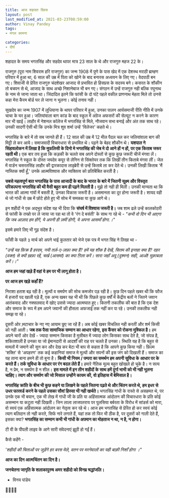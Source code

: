 ```yaml
---
title: आज शहादत दिवस
layout: post
last_modified_at: 2021-03-23T08:59:00
author: Vinay Pandey
tags:
- मंगल कामना

categories:
- दीर्घ
---
```

शहादत के समय भगतसिंह और सहदेव थापर मात्र 23 साल के थे और राजगुरु महज 22 के। 

राजगुरु (पूरा नाम शिवराम हरि राजगुरु) का जन्म 1908 में पुणे के पास खेद में एक देशस्थ मराठी ब्राम्हण  परिवार में हुआ था, 6 साल की उम्र में पिता को खोने के बाद बनारस अध्ययन के लिए गए। वेदपाठी बन गए। शिवाजी से प्रेरित राजगुरु चंदशेखर आजाद से प्रभावित हो हिसप्रस के सदस्य बने। कसरत के शौकीन तो बचपन से थे, आजाद के साथ अच्छे निशानेबाज भी बन गए। संगठन में उन्हें राजगुरु नही बल्कि रघुनाथ के नाम से जाना जाता था। जिंदादिल इतने कि फांसी के दो घंटे पहले वकील प्राणनाथ मेहता मिले तो उनसे कहा मेरा कैरम बोर्ड घर ले जाना न भूलना। कोई तनाव नही।

सुखदेव का जन्म 1907 में लुधियाना के थापर परिवार में हुआ, उनका पालन आर्यसमाजी रीति नीति में उनके चाचा के घर हुआ। जलियांवाला बाग कांड के बाद स्कूल में अंग्रेज अफसरों की सेल्यूट न करने के कारण मार भी खाई। लाहौर में नेशनल कॉलेज में भगतसिंह से मिले, नौजवान सभा बनाई और अंत तक साथ रहे। उनकी सादगी ऐसी थी कि उनके मित्र शुव शर्मा उन्हें 'विलेजर' कहते थे।

भगतसिंह के बारे में तो सब जानते ही हैं। 12 साल की उम्र में 12 मील पैदल चल कर जलियांवाला बाग की मिट्टी ले कर आये। समाजवादी विचारधारा से प्रभावित थे। पढ़ने के बेहद शौकीन थे। **यशपाल ने सिंहावलोकन में लिखा है कि मुफलिसी के दिनो मे भगतसिंह की जेब मे दो आने हों न हों, पर एक किताब जरूर रहती थी।** एक बार तय हुआ कि कड़की के चलते सब अपने दोस्तों से कुछ कुछ जरूरी चीजें मंगवा लें। भगतसिंह ने स्कूल के दोस्त जयदेव कपूर से लेनिन से सिंक्लेयर तक कि लिखीं तीन किताबे मंगवा लीं। जेल में वार्डन चसरतसिंह लाहौर की द्वारकादास लाइब्रेरी से उन्हें किताबे ला कर देते थे। उनकी लिखी किताब  'मैं नास्तिक क्यों हूँ,' उनके आत्मविश्वास और व्यक्तित्व को प्रतिबिंबित करती है।

**सबसे महत्वपूर्ण बात भगतसिंह के पास आजादी के बाद के भारत के बारे में जितनी सूक्ष्म और विस्तृत परिकल्पना भगतसिंह की थी वैसी बहुत कम ही पढ़ने मिलती है।** मुझे तो नही ही मिली। उनकी मान्यता था कि भारत की आत्मा गांवों में बसती है, उनका विकास जरूरी है। असमानता का दूर होना जरूरी है। शायद वही थे जो गांधी से उम्र में छोटे होते हुए भी सोच में समकक्ष या कुछ आगे थे। 

इन शहीदों ने एक अद्भुत संदेश यह भी दिया कि **संघर्ष में विश्वास जरूरी है।** जब शाम ढले उन्हें कालकोठरी से फांसी के तख्ते पर ले जाया जा रहा था तो वे 'रंग दे बसंती' के साथ गा रहे थे - 
*"कभी वो दिन भी आएगा* 
*कि जब आज़ाद हम होंगें,*
*ये अपनी ही ज़मीं होगी,*
*ये अपना आसमाँ होगा.।"*

इसमे हमारे लिए भी गूढ़ संदेश है।

फाँसी के पहले ३ मार्च को अपने भाई कुलतार को भेजे एक पत्र में भगत सिंह ने लिखा था -

*"उन्हें यह फ़िक्र है हरदम,*
*नयी तर्ज़-ए-ज़फ़ा क्या है?*
*हमें यह शौक है देखें,*
*सितम की इन्तहा क्या है?*
*दहर (वक्त) से क्यों ख़फ़ा रहें,*
*चर्ख (आसमां) का क्या ग़िला करें।*
*सारा जहाँ अदू (दुश्मन) सही,*
*आओ! मुक़ाबला करें।।"*

**आज हम जहां खड़े हैं वहां ये हम पर भी लागू होता है।**

**पर आज हम खड़े कहाँ हैं?**

निराशा हताश बढ़ रही है। मूल्यों व समर्पण की सोच कमजोर पड़ रही है। कुछ दिन पहले खबर थी कि फौज में हजारों पद खाली पड़े हैं, एक अन्य खबर यह भी थी कि पिछले कुछ वर्षों में केंद्रीय बलों ने जितने जवान आतंकवाद और नक्सलवाद में खोए उससे ज्यादा  आत्मघात हुए। कितनी तकलीफ की बात है कि एक देश और समाज के रूप में हम अपने जवानों की हौसला अफजाई तक नहीं कर पा रहे। उनकी तकलीफ नही समझ पा रहे। 

दूसरी ओर भ्र्ष्टाचार के नए नए आयाम छुए जा रहें हैं। अब कोई खबर विचलित नही करतीं और शर्म किसी को नही आती। **जब तक पैसा सामाजिक सम्मान का आधार रहेगा, इस कैंसर को रोकना मुश्किल है।** हम अपने चारों ओर देखें - ज्यादा सम्मान किसका है मुसीबत में ज्यादा लोग किसका साथ देते है, जो संपन्न है, शकितशाली है उनका या जो ईमानदारी से आदर्शों की राह पर चलते हैं उनका। स्थिति यह है कि बहुत से मामलों में जमाने की सुन कर और देख कर बेटा भी बाप से कहता है कि आपने कुछ किया नही। फ़िल्म 'शक्ति' से 'अपहरण' तक कई कहानियां समाज मे मूल्यों और सपनों की इस जंग को दिखाती हैं। समाज का यह ताना बाना हमने ही तो बुना है। **किसी भी नियम / पम्परा का समर्थन हम अपनी सुविधा के आधार पर के करते हैं। तर्क सुविधा के आधार पर रंग बदल लेते हैं।** हमारे नैतिक मूल्य बहुत खोखले हो चुके है। न सत्य है, न प्रेम, न समर्पण है न शील। **इस मामले में इन तीन शहीदों के साथ हमें दुर्गा भाभी को भी नही भूलना चाहिए। त्याग और समर्पण की  जो मिसाल उन्होंने कायम की, वो इतिहास में बेमिसाल है।**

 **भगतसिंह क्रांति के बीच भी कुछ कहने या लिखने के पहले जितना पढ़ते थे और चिंतन करते थे, हम इधर से उधर फारवर्ड करने के पहले उसका सौवां हिस्सा भी नही खर्चते।** भगतसिंह गांधी के रास्ते से असहमत थे, पर उनके एक भी बयान, एक भी लेख में गांधी जी के प्रति या अहिंसात्मक आंदोलन की विचारधारा के प्रति कोई असम्मान या कटुता नही दिखती। जिन लाला लाजपतराय पर पुलसिया बर्बरता के विरोध में सांडर्स को मारा, वो स्वयं एक अहिंसात्मक आंदोलन का नेतृत्व कर रहे थे। आज हम भगतसिंह से प्रेरित हो कर स्वयं कोई त्याग बलिदान तो नही करते, सिर्फ नारे लगाते हैं, यहां तक तो फिर भी ठीक है, पर दूसरों को गाली देते हैं, इसका क्या? **भगतसिंह का सम्मान कभी भी गांधी के अपमान का मोहताज न था, न है, न होगा।**

टी वी के पीपली लाइव के आगे सारी संवेदनाएं झूठी हो गईं हैं। 

कैसे कहेंगे -

*'शहीदों की चिताओं पर जुड़ेंगे हर बरस मेले,*
*वतन पर मरनेवालों का यही बाक़ी निशाँ होगा ।"*

**आज का दिन आत्मचिंतन का दिन है।**

**जनचेतना जागृति के शलाकापुरुष अमर शहीदो को विनम्र श्रद्धांजलि।**

- विनय पांडेय

🙏🌷🌷🙏


